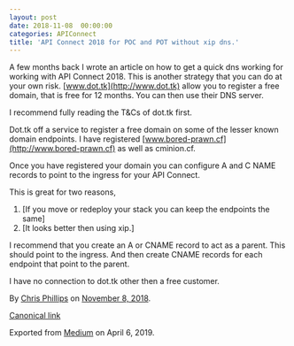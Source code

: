 ```yaml
---
layout: post
date: 2018-11-08  00:00:00
categories: APIConnect
title: 'API Connect 2018 for POC and POT without xip dns.'
---
```



A few months back I wrote an article on how to get a quick dns working
for working with API Connect 2018. This is another strategy that you can
do at your own risk. [www.dot.tk](http://www.dot.tk) allow you to register a free domain, that is free for 12 months. You can then use their DNS server.
<!--more-->
I recommend fully reading the T&Cs of dot.tk first.

Dot.tk off a service to register a free domain on some of the lesser
known domain endpoints. I have registered
[www.bored-prawn.cf](http://www.bored-prawn.cf) as well as cminion.cf.

Once you have registered your domain you can configure A and C NAME
records to point to the ingress for your API Connect.

This is great for two reasons,

1.  [If you move or redeploy your stack you can keep the endpoints the
    same]
2.  [It looks better then using xip.]

I recommend that you create an A or CNAME record to act as a parent.
This should point to the ingress. And then create CNAME records for each
endpoint that point to the parent.

I have no connection to dot.tk other then a free customer.





By [Chris Phillips](https://medium.com/@cminion) on
[November 8, 2018](https://medium.com/p/1271485caf1).

[Canonical
link](https://medium.com/@cminion/api-connect-2018-for-poc-and-pot-without-xip-dns-1271485caf1)

Exported from [Medium](https://medium.com) on April 6, 2019.
